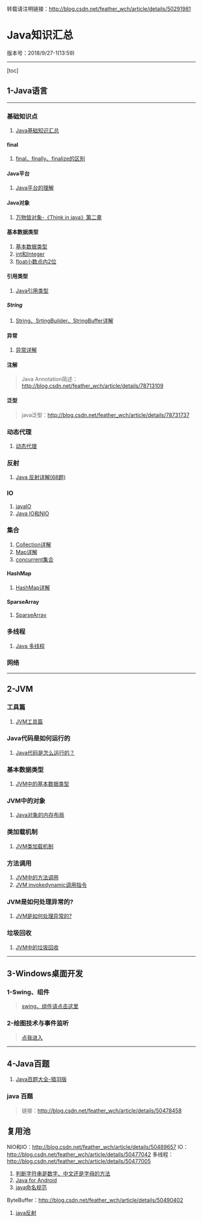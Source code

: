 
转载请注明链接：http://blog.csdn.net/feather_wch/article/details/50291981

# Java知识汇总

版本号：2018/9/27-1(13:59)

---

[toc]
## 1-Java语言

---

### 基础知识点
1. [Java基础知识汇总](https://blog.csdn.net/feather_wch/article/details/50470939)

#### final
1. [final、finally、finalize的区别](https://blog.csdn.net/feather_wch/article/details/82152236)

#### Java平台
1. [Java平台的理解](https://blog.csdn.net/feather_wch/article/details/82114270)

#### Java对象
1. [万物皆对象-《Think in java》第二章](http://blog.csdn.net/feather_wch/article/details/78732773)

#### 基本数据类型

1. [基本数据类型](https://blog.csdn.net/feather_wch/article/details/50445552)
1. [int和Integer](https://blog.csdn.net/feather_wch/article/details/50402042)
1. [float小数点内2位](http://blog.csdn.net/feather_wch/article/details/51437364)

#### 引用类型
1. [Java引用类型](https://blog.csdn.net/feather_wch/article/details/82383183)

##### String
1. [String、SrtingBuilder、StringBuffer详解](https://blog.csdn.net/feather_wch/article/details/82389184)

#### 异常

1. [异常详解](https://blog.csdn.net/feather_wch/article/details/78724276)

#### 注解
>Java Annotation简述：http://blog.csdn.net/feather_wch/article/details/78713109

#### 泛型
>java泛型：http://blog.csdn.net/feather_wch/article/details/78731737

### 动态代理

1. [动态代理](https://blog.csdn.net/feather_wch/article/details/51721514)


### 反射
1. [Java 反射详解(68题)](https://blog.csdn.net/feather_wch/article/details/81771443)

### IO

1. [javaIO](http://blog.csdn.net/feather_wch/article/details/78745026)
1. [Java IO和NIO](https://blog.csdn.net/feather_wch/article/details/82665902)

### 集合

1. [Collection详解](https://blog.csdn.net/feather_wch/article/details/82500481)
1. [Map详解](https://blog.csdn.net/feather_wch/article/details/82500561)
1. [concurrent集合](https://blog.csdn.net/feather_wch/article/details/82500588)

#### HashMap
1. [HashMap详解](https://blog.csdn.net/feather_wch/article/details/81351151)

#### SparseArray
1. [SparseArray](https://blog.csdn.net/feather_wch/article/details/81538653)


### 多线程

1. [Java 多线程](https://blog.csdn.net/feather_wch/article/details/81638230)


### 网络

---


## 2-JVM

### 工具篇
1. [JVM工具篇](https://blog.csdn.net/feather_wch/article/details/82664497)

### Java代码是如何运行的
1. [Java代码是怎么运行的？](https://blog.csdn.net/feather_wch/article/details/82320200)

### 基本数据类型
1. [JVM中的基本数据类型](https://blog.csdn.net/feather_wch/article/details/82560584)

### JVM中的对象
1. [Java对象的内存布局](https://blog.csdn.net/feather_wch/article/details/52254111)

### 类加载机制
1. [JVM类加载机制](https://blog.csdn.net/feather_wch/article/details/81672834)

### 方法调用
1. [JVM中的方法调用](https://blog.csdn.net/feather_wch/article/details/82564060)
1. [JVM invokedynamic调用指令](https://blog.csdn.net/feather_wch/article/details/82719313)

### JVM是如何处理异常的?
1. [JVM是如何处理异常的?](https://blog.csdn.net/feather_wch/article/details/82630303)

### 垃圾回收

1. [JVM中的垃圾回收](https://blog.csdn.net/feather_wch/article/details/50489657)

---

## 3-Windows桌面开发

### 1-Swing、组件
>[swing、组件请点击这里](http://blog.csdn.net/feather_wch/article/details/50471218)


### 2-绘图技术与事件监听
>[点我进入](http://blog.csdn.net/feather_wch/article/details/50476824)

---

## 4-Java百题

1. [Java百题大全-猎羽版](https://blog.csdn.net/feather_wch/article/details/78733436)

### java 百题
>链接：http://blog.csdn.net/feather_wch/article/details/50478458


## 复用池

NIO和IO：http://blog.csdn.net/feather_wch/article/details/50489657
IO：http://blog.csdn.net/feather_wch/article/details/50477042
多线程：http://blog.csdn.net/feather_wch/article/details/50477005
1. [判断字符串是数字、中文还是字母的方法](http://blog.csdn.net/feather_wch/article/details/51413541)
1. [Java for Android](http://blog.csdn.net/feather_wch/article/details/51448724)
1. [ java命名规范](http://blog.csdn.net/feather_wch/article/details/51448724)

ByteBuffer：http://blog.csdn.net/feather_wch/article/details/50490402
1. [java反射](http://blog.csdn.net/feather_wch/article/details/78719833)
